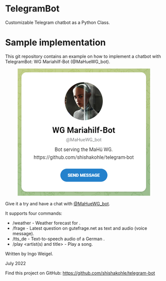 # TelegramBot
Customizable Telegram chatbot as a Python Class.

# Sample implementation
This git repository contains an example on how to implement a chatbot with TelegramBot: WG Mariahilf-Bot (@MaHueWG_bot).

<a href="https://t.me/MaHueWG_bot" target="_blank">
  <p align="center">
    <img src="doc/MaHueWG_bot.png">
  </p>
</a>

Give it a try and have a chat with <a href="https://t.me/MaHueWG_bot" target="_blank">@MaHueWG_bot</a>.

It supports four commands:
* /weather <location> - Weather forecast for <location>.
* /frage - Latest question on gutefrage.net as text and audio (voice message).
* /tts_de <text> - Text-to-speech audio of a German <text>.
* /play <artist(s) and title> - Play a song.

Written by Ingo Weigel.

July 2022

Find this project on GitHub: https://github.com/shishakohle/telegram-bot
